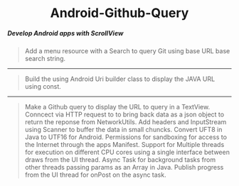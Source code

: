 # <center> Android-Github-Query
##### Develop Android apps with ScrollView
> Add a menu resource with a Search to query Git using base URL base search string.
  ---
> Build the using Android Uri builder class to display the JAVA URL using const.
  ---
> Make a Github query to display the URL to query in a TextView.
> Conncect via HTTP request to to bring back data as a json object to return the reponse from NetworkUtils. 
> Add headers and InputStream using Scanner to buffer the data in small chuncks.
> Convert UFT8 in Java to UTF16 for Android.
> Permissions for sandboxing for access to the Internet through the apps Manifest.
> Support for Multiple threads for execution on different CPU cores using a single interface between draws from the UI thread.
> Async Task for background tasks from other threads passing params as an Array in Java.
> Publish progress from the UI thread for onPost on the async task.
